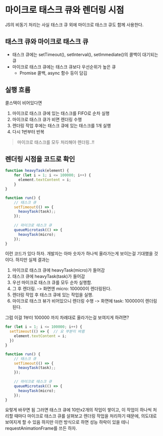 # 마이크로 태스크 큐와 렌더링 시점
JS의 비동기 처리는 사실 태스크 큐 외에 마이크로 태스크 큐도 함께 사용한다.

## 태스크 큐와 마이크로 태스크 큐
- 태스크 큐에는 setTimeout(), setInterval(), setImmediate()의 콜백이 대기되는 큐
- 마이크로 태스크 큐에는 태스크 큐보다 우선순위가 높은 큐
	- Promise 콜백, async 함수 등이 담김

## 실행 흐름
콜스택이 비어있다면
1. 마이크로 태스크 큐에 있는 태스크를 FIFO로 순차 실행
2. 마이크로 태스크 큐가 비면 렌더링 수행
3. 렌더링 작업 후에는 태스크 큐에 있는 태스크를 1개 실행
4. 다시 1번부터 반복
> 마이크로 태스크를 모두 처리해야 렌더링..!!

## 렌더링 시점을 코드로 확인
```javascript
function heavyTask(element) {
	for (let i = 1; i <= 100000; i++) {
	  element.textContent = i;
	}
}

function run() {
	// 태스크 큐
	setTimeout(() => {
	  heavyTask(task);;
	});
	
	// 마이크로 태스크 큐
	queueMicrotask(() => {
	  heavyTask(micro);
	});
}
```
이런 코드가 있다 하자.
개발자는 아마 숫자가 하나씩 올라가는게 보이는걸 기대했을 것이다.
하지만 실제 결과는
1. 마이크로 태스크 큐에 heavyTask(micro)가 들어감
2. 태스크 큐에 heavyTask(task)가 들어감
3. 우선 마이크로 태스크 큐를 모두 순차 실행함.
4. 그 후 렌더링. -> 화면엔 micro: 100000이 렌더링된다.
5. 렌더링 작업 후 태스크 큐에 있는 작업을 실행.
6. 마이크로 태스크 뷰가 비어있으니 렌더링 수행 -> 화면에 task: 100000이 렌더링된다.

그럼 이걸 1부터 100000 까지 차례대로 올라가는걸 보여지게 하려면?
```javascript
for (let i = 1; i <= 100000; i++) {
  setTimeout(() => {  // 요 부분이 바뀜
	element.textContent = i;
  })
}

function run() {
	// 태스크 큐
	setTimeout(() => {
	  heavyTask(task);;
	});
	
	// 마이크로 태스크 큐
	queueMicrotask(() => {
	  heavyTask(micro);
	});
}
```
요렇게 바꾸면 됨 그러면 태스크 큐에 10만x2개의 작업이 쌓이고,
이 작업이 하나씩 처리할 때마다 마이크로 태스크 큐를 살펴보고 렌더링 작업을 처리하기 때문에, 의도대로 보여지게 할 수 있음
하지만 이런 방식으로 하면 성능 하락이 있을 테니 requestAnimationFrame를 쓰든 하자.